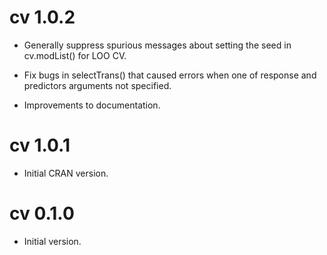 # cv 1.0.2

- Generally suppress spurious messages about setting the seed in cv.modList() for LOO CV.

- Fix bugs in selectTrans() that caused errors when one of response and predictors arguments not specified.

- Improvements to documentation.

# cv 1.0.1

- Initial CRAN version.

# cv 0.1.0

- Initial version.

